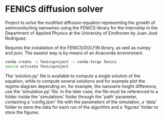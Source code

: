 # FENICS diffusion solver

Project to solve the modified diffusion equation representing the growth of semiconducting nanowires using the FENICS library for the internship in the Department of Applied Physics at the University of Eindhoven by Juan José Rodríguez.

Requires the installation of the FENICS/DOLFIN library, as well as numpy and json. The easiest way is by means of an Anaconda environment.

```bash
conda create -n fenicsproject -c conda-forge fenics
source activate fenicsproject
```

The 'solution.py' file is available to compute a single solution of the equation, while to compute several solutions and for example plot the regime diagram depending on, for example, the nanowire height difference, use the 'simulation.py' file. In the later case, the file must be referenced to a folder inside the 'simulations' folder through the 'path' parameter, containing a 'config.json' file with the parameters of the simulation, a 'data' folder to store the data for each run of the algorithm and a 'figures' folder to store the figures.